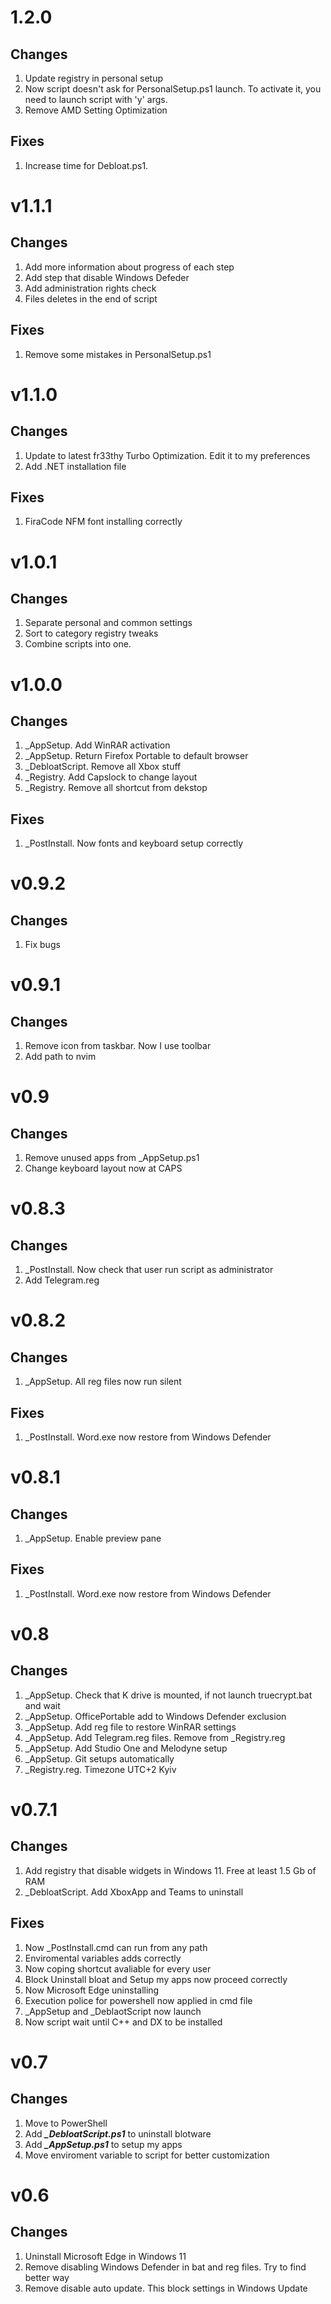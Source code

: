 # 1.2.0

## Changes

1. Update registry in personal setup
2. Now script doesn't ask for PersonalSetup.ps1 launch. To activate it, you need to launch script with 'y' args.
3. Remove AMD Setting Optimization

## Fixes

1. Increase time for Debloat.ps1.

# v1.1.1

## Changes

1. Add more information about progress of each step
2. Add step that disable Windows Defeder
3. Add administration rights check
4. Files deletes in the end of script

## Fixes

1. Remove some mistakes in PersonalSetup.ps1

# v1.1.0

## Changes

1. Update to latest fr33thy Turbo Optimization. Edit it to my preferences
2. Add .NET installation file

## Fixes

1. FiraCode NFM font installing correctly

# v1.0.1

## Changes

1. Separate personal and common settings
2. Sort to category registry tweaks
3. Combine scripts into one.

# v1.0.0

## Changes

1. \_AppSetup. Add WinRAR activation
2. \_AppSetup. Return Firefox Portable to default browser
3. \_DebloatScript. Remove all Xbox stuff
4. \_Registry. Add Capslock to change layout
5. \_Registry. Remove all shortcut from dekstop

## Fixes

1. \_PostInstall. Now fonts and keyboard setup correctly

# v0.9.2

## Changes

1. Fix bugs

# v0.9.1

## Changes

1. Remove icon from taskbar. Now I use toolbar
2. Add path to nvim

# v0.9

## Changes

1. Remove unused apps from \_AppSetup.ps1
2. Change keyboard layout now at CAPS

# v0.8.3

## Changes

1. \_PostInstall. Now check that user run script as administrator
2. Add Telegram.reg

# v0.8.2

## Changes

1. \_AppSetup. All reg files now run silent

## Fixes

1. \_PostInstall. Word.exe now restore from Windows Defender

# v0.8.1

## Changes

1. \_AppSetup. Enable preview pane

## Fixes

1. \_PostInstall. Word.exe now restore from Windows Defender

# v0.8

## Changes

1. \_AppSetup. Check that K drive is mounted, if not launch truecrypt.bat and wait
2. \_AppSetup. OfficePortable add to Windows Defender exclusion
3. \_AppSetup. Add reg file to restore WinRAR settings
4. \_AppSetup. Add Telegram.reg files. Remove from \_Registry.reg
5. \_AppSetup. Add Studio One and Melodyne setup
6. \_AppSetup. Git setups automatically
7. \_Registry.reg. Timezone UTC+2 Kyiv

# v0.7.1

## Changes

1. Add registry that disable widgets in Windows 11. Free at least 1.5 Gb of RAM
2. \_DebloatScript. Add XboxApp and Teams to uninstall

## Fixes

1. Now \_PostInstall.cmd can run from any path
2. Enviromental variables adds correctly
3. Now coping shortcut avaliable for every user
4. Block Uninstall bloat and Setup my apps now proceed correctly
5. Now Microsoft Edge uninstalling
6. Execution police for powershell now applied in cmd file
7. \_AppSetup and \_DeblaotScript now launch
8. Now script wait until C++ and DX to be installed

# v0.7

## Changes

1. Move to PowerShell
2. Add **_\_DebloatScript.ps1_** to uninstall blotware
3. Add **_\_AppSetup.ps1_** to setup my apps
4. Move enviroment variable to script for better customization

# v0.6

## Changes

1. Uninstall Microsoft Edge in Windows 11
2. Remove disabling Windows Defender in bat and reg files. Try to find better way
3. Remove disable auto update. This block settings in Windows Update
